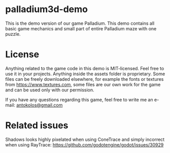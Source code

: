 # palladium3d-demo
This is the demo version of our game Palladium. This demo contains all basic game mechanics and small part of entire Palladium maze with one puzzle.

# License
Anything related to the game code in this demo is MIT-licensed. Feel free to use it in your projects.
Anything inside the assets folder is proprietary. Some files can be freely downloaded elsewhere, for example the fonts or textures from https://www.textures.com, some files are our own work for the game and can be used only with our permission.

If you have any questions regarding this game, feel free to write me an e-mail: antokolos@gmail.com

# Related issues
Shadows looks highly pixelated when using ConeTrace and simply incorrect when using RayTrace:
https://github.com/godotengine/godot/issues/30929
